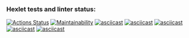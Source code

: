 ### Hexlet tests and linter status:
[![Actions Status](https://github.com/Kristofer-can/js-starter-project-44/actions/workflows/hexlet-check.yml/badge.svg)](https://github.com/Kristofer-can/js-starter-project-44/actions)
[![Maintainability](https://api.codeclimate.com/v1/badges/f95b040745c678a09eb1/maintainability)](https://codeclimate.com/github/Kristofer-can/js-starter-project-44/maintainability)
[![asciicast](https://asciinema.org/a/5HPdRCgnu2FKUPOqCVMXpe5Ar.svg)](https://asciinema.org/a/5HPdRCgnu2FKUPOqCVMXpe5Ar)
[![asciicast](https://asciinema.org/a/yn8LdXyzyK6Wy3WBYYKryfU90.svg)](https://asciinema.org/a/yn8LdXyzyK6Wy3WBYYKryfU90)
[![asciicast](https://asciinema.org/a/C0zQiTmQakS43eyvm4KJLAn0T.svg)](https://asciinema.org/a/C0zQiTmQakS43eyvm4KJLAn0T)
[![asciicast](https://asciinema.org/a/LpnLBY1IUxvRsuZ50XAYfMlPK.svg)](https://asciinema.org/a/LpnLBY1IUxvRsuZ50XAYfMlPK)
[![asciicast](https://asciinema.org/a/V9RorRoU7E4vX8rgiZlEss6TD.svg)](https://asciinema.org/a/V9RorRoU7E4vX8rgiZlEss6TD)
